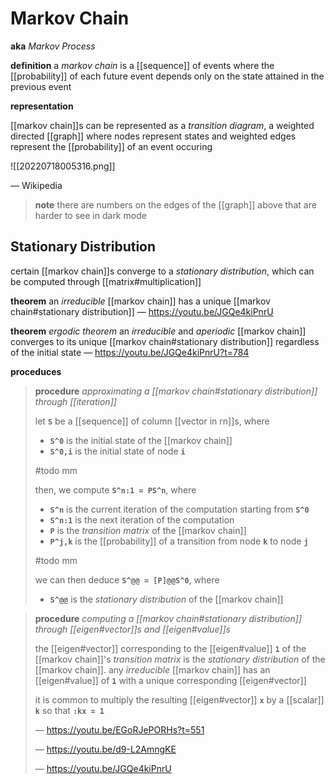 # Markov Chain

**aka** _Markov Process_

**definition** a _markov chain_ is a [[sequence]] of events where the [[probability]] of each future event depends only on the state attained in the previous event

**representation**

[[markov chain]]s can be represented as a _transition diagram_, a weighted directed [[graph]] where nodes represent states and weighted edges represent the [[probability]] of an event occuring

![[20220718005316.png]]

&mdash; Wikipedia

> **note** there are numbers on the edges of the [[graph]] above that are harder to see in dark mode

## Stationary Distribution

certain [[markov chain]]s converge to a _stationary distribution_, which can be computed through [[matrix#multiplication]]

**theorem** an _irreducible_ [[markov chain]] has a unique [[markov chain#stationary distribution]] &mdash; <https://youtu.be/JGQe4kiPnrU>

**theorem** _ergodic theorem_ an _irreducible_ and _aperiodic_ [[markov chain]] converges to its unique [[markov chain#stationary distribution]] regardless of the initial state &mdash; <https://youtu.be/JGQe4kiPnrU?t=784>

**proceduces**

> **procedure** _approximating a [[markov chain#stationary distribution]] through [[iteration]]_
>
> let **`S`** be a [[sequence]] of column [[vector in rn]]s, where
>
> - **`S^0`** is the initial state of the [[markov chain]]
> - **`S^0,i`** is the initial state of node **`i`**
>
> #todo mm
>
> then, we compute **`S^n:1 = PS^n`**, where
>
> - **`S^n`** is the current iteration of the computation starting from **`S^0`**
> - **`S^n:1`** is the next iteration of the computation
> - **`P`** is the _transition matrix_ of the [[markov chain]]
> - **`P^j,k`** is the [[probability]] of a transition from node **`k`** to node **`j`**
>
> #todo mm
>
> we can then deduce **`S^@@ = [P]@@S^0`**, where
>
> - **`S^@@`** is the _stationary distribution_ of the [[markov chain]]

> **procedure** _computing a [[markov chain#stationary distribution]] through [[eigen#vector]]s and [[eigen#value]]s_
>
> the [[eigen#vector]] corresponding to the [[eigen#value]] **`1`** of the [[markov chain]]'s _transition matrix_ is the _stationary distribution_ of the [[markov chain]]. any _irreducible_ [[markov chain]] has an [[eigen#value]] of **`1`** with a unique corresponding [[eigen#vector]]
>
> it is common to multiply the resulting [[eigen#vector]] **`x`** by a [[scalar]] **`k`** so that **`:kx = 1`**
>
> &mdash; <https://youtu.be/EGoRJePORHs?t=551>
>
> &mdash; <https://youtu.be/d9-L2AmngKE>
>
> &mdash; <https://youtu.be/JGQe4kiPnrU>
